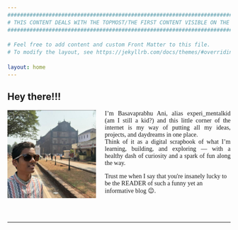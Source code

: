 ```yaml
---
###########################################################################################################
# THIS CONTENT DEALS WITH THE TOPMOST/THE FIRST CONTENT VISIBLE ON THE WEBPAGE. USE THIS TO ADD MAIN TEXT. 
###########################################################################################################

# Feel free to add content and custom Front Matter to this file.
# To modify the layout, see https://jekyllrb.com/docs/themes/#overriding-theme-defaults

layout: home
---
```

<style>
p {
    font-family: 'Lucida Handwriting', cursive;
}

h1 {
    color: #ff8b33
}

</style>

<h2>Hey there!!!</h2>
<img src="media/DP.png" alt="My Photo" style="float: left; width: 200px; margin-right: 20px;">
<p style="text-align: justify;">
I’m Basavaprabhu Ani, alias experi_mentalkid (am I still a kid?) and this little corner of the internet is my way of putting all my ideas, projects, and daydreams in one place. <br> Think of it as a digital scrapbook of what I’m learning, building, and exploring — with a healthy dash of curiosity and a spark of fun along the way.
 
Trust me when I say that you're insanely lucky to be the READER of such a funny yet an informative blog 😉. 

</P>
<br><br>
<hr>
<br>






